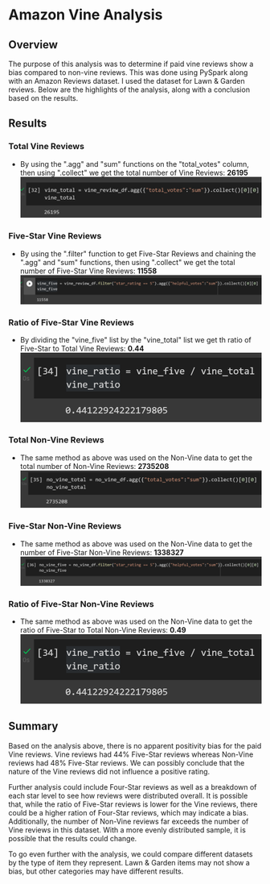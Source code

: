 # Amazon Vine Analysis


## Overview

The purpose of this analysis was to determine if paid vine reviews show a bias compared to non-vine reviews.  This was done using PySpark along with an Amazon Reviews dataset.  I used the dataset for Lawn & Garden reviews.  Below are the highlights of the analysis, along with a conclusion based on the results.

## Results
### Total Vine Reviews
- By using the ".agg" and "sum" functions on the "total_votes" column, then using ".collect" we get the total number of Vine Reviews:  **26195**
![Vine Total](https://github.com/cflavallee/Amazon_Vine_Analysis/blob/main/Images/vinetotal.PNG)

### Five-Star Vine Reviews
- By using the ".filter" function to get Five-Star Reviews and chaining the ".agg" and "sum" functions, then using ".collect" we get the total number of Five-Star Vine Reviews:  **11558**
![Vine Five Star](https://github.com/cflavallee/Amazon_Vine_Analysis/blob/main/Images/vinefivestar.PNG)

### Ratio of Five-Star Vine Reviews
- By dividing the "vine_five" list by the "vine_total" list we get th ratio of Five-Star to Total Vine Reviews:  **0.44**
![Vine Ratio](https://github.com/cflavallee/Amazon_Vine_Analysis/blob/main/Images/vineratio.PNG)

### Total Non-Vine Reviews
- The same method as above was used on the Non-Vine data to get the total number of Non-Vine Reviews:  **2735208**
![Non-Vine Total](https://github.com/cflavallee/Amazon_Vine_Analysis/blob/main/Images/novinetotal.PNG)

### Five-Star Non-Vine Reviews
- The same method as above was used on the Non-Vine data to get the number of Five-Star Non-Vine Reviews:  **1338327**
![Non-Vine Five Star](https://github.com/cflavallee/Amazon_Vine_Analysis/blob/main/Images/novinefivestar.PNG)

### Ratio of Five-Star Non-Vine Reviews
- The same method as above was used on the Non-Vine data to get the ratio of Five-Star to Total Non-Vine Reviews:  **0.49**
![Non-Vine Ratio](https://github.com/cflavallee/Amazon_Vine_Analysis/blob/main/Images/vineratio.PNG)

## Summary

Based on the analysis above, there is no apparent positivity bias for the paid Vine reviews.  Vine reviews had 44% Five-Star reviews whereas Non-Vine reviews had 48% Five-Star reviews.  We can possibly conclude that the nature of the Vine reviews did not influence a positive rating.  

Further analysis could include Four-Star reviews as well as a breakdown of each star level to see how reviews were distributed overall.  It is possible that, while the ratio of Five-Star reviews is lower for the Vine reviews, there could be a higher ration of Four-Star reviews, which may indicate a bias.  Additionally, the number of Non-Vine reviews far exceeds the number of Vine reviews in this dataset.  With a more evenly distributed sample, it is possible that the results could change.  

To go even further with the analysis, we could compare different datasets by the type of item they represent.  Lawn & Garden items may not show a bias, but other categories may have different results. 

